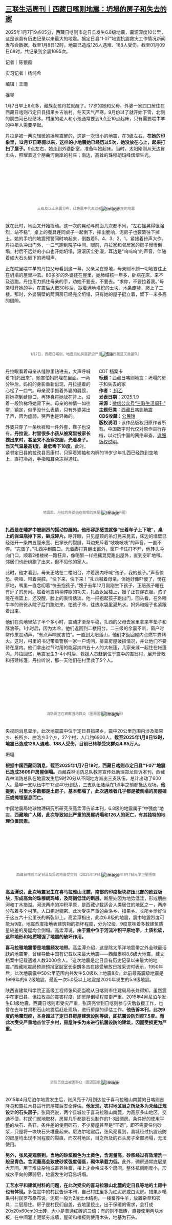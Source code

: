 <!--1736421804000-->
[三联生活周刊｜西藏日喀则地震：坍塌的房子和失去的家](https://chinadigitaltimes.net/chinese/714828.html)
------

<p>2025年1月7日9点05分，西藏日喀则市定日县发生6.8级地震，震源深度10公里，这是该县有历史记录以来最大的地震。据定日县“1·07”地震抗震救灾工作情况新闻发布会数据，截至1月8日12时，地震已造成126人遇难、188人受伤。截至01月09日08时，共记录到余震1095次。</p><p>记者｜陈银霞</p><p>实习记者｜杨纯希</p><p>编辑｜王珊</p><p>摇晃</p><p>1月7日早上8点多，藏族女孩丹拉就醒了。17岁的她和父母、外婆一家四口居住在西藏日喀则市定日县措果乡吉翁村。冬天天气严寒，9月份过了就开始下雪，北侧的朋曲河已经结冰。村里的老人和小孩通常要到9点至10点起床，只有需要喂牛羊的中年人需要早起。</p><p>丹拉是被一两次轻微的摇晃震醒的，这是一次很小的地震，在3级左右。<strong>在她的印象里，12月17日寒假以来，这样的小地震她已经历过5次，她没放在心上，起来打扫了屋子。</strong>9点左右，她走到外婆卧室，准备叫她起床。当时，太阳刚刚从天边冒出头，照耀着这个朋曲河南岸的村庄；南边，高耸的珠穆朗玛峰熠熠生光。</p><p><img decoding="async" src="data:image/svg+xml,%3Csvg%20xmlns='http://www.w3.org/2000/svg'%20viewBox='0%200%200%200'%3E%3C/svg%3E" alt="image" data-lazy-src="https://chinadigitaltimes.net/chinese/files/2025/01/post-714828-677fb1ac8cb9c."><noscript><img decoding="async" src="https://chinadigitaltimes.net/chinese/files/2025/01/post-714828-677fb1ac8cb9c." alt="image"></noscript><br><span style="font-size: 0.8em;color: #666;display: block;text-align: center;margin-bottom:32px; margin-top: -20px;line-height:22px;">三级及以上余震分布，红色震中代表过去24小时内发生的地震</span></p><p>就在此时，地面又开始摇动。这一次的晃动与前面几次都不同，“左右摇晃得很强烈，站不稳”，桌上的餐具连同桌子一起倒下，摔出脆响，泥房子也簌簌往下掉土。她的手机的地震预警同时响起来，倒数着5、4、3、2、1，紧接着铃声大作。丹拉扭头冲出门外，一口气跑到院子中间。眼前，丹拉家和邻居家的房子慢慢倒塌，村后不远处的小山也开始坍塌，滚滚灰尘弥漫，耳边是“呜呜呜”的声音，伴随着如大石头砸下的坍塌声。</p><p>正在院里喂牛羊的丹拉父母看到这一幕，父亲呆在原地，母亲则不顾一切地要往正在坍塌的屋里冲去。80多岁的外婆还在屋里，她肺结核一年多，卧病在床，来不及逃跑。丹拉用力抓住母亲的手，劝她不要去，不要去。“求你，不要拉着我。”母亲甩开她的手，在震后大概30秒后，踩着满地堆积的土块、木条废墟，爬上了二楼。那时，外婆隔壁的两间房已经完全坍塌，只有她的屋子挺立着，留下一米多高的缝隙。</p><p><img decoding="async" src="data:image/svg+xml,%3Csvg%20xmlns='http://www.w3.org/2000/svg'%20viewBox='0%200%200%200'%3E%3C/svg%3E" alt="file" data-lazy-src="https://chinadigitaltimes.net/chinese/files/2025/01/image-1736421557875.png"><noscript><img decoding="async" src="https://chinadigitaltimes.net/chinese/files/2025/01/image-1736421557875.png" alt="file"></noscript><br><span style="font-size: 0.8em;color: #666;display: block;text-align: center;margin-bottom:32px; margin-top: -20px;line-height:22px;">1月7日，西藏日喀则，地震后的房屋损毁严重（图源西藏蓝天救援队）</span></p><div style="width:42%;float:right;padding-left:20px;"><div class="su-spoiler su-spoiler-style-fancy su-spoiler-icon-chevron-circle" data-scroll-offset="0" data-anchor-in-url="no"><div class="su-spoiler-title" tabindex="0" role="button"><span class="su-spoiler-icon"></span>CDT 档案卡</div><div class="su-spoiler-content su-u-clearfix su-u-trim"><strong>标题：</strong>西藏日喀则地震：坍塌的房子和失去的家<br><strong>作者：</strong><a href="https://chinadigitaltimes.net/space/三联生活周刊" target="_blank"> 蚂乙</a><br><strong>发表日期：</strong>2025.1.9<br><strong>来源：</strong><a href="https://web.archive.org/web/*/https://mp.weixin.qq.com/s/Yg1N3vEbZyyI7m7GUGwc7g" target="_blank">微信公众号“三联生活周刊”</a><br><strong>主题归类：</strong><a href="https://chinadigitaltimes.net/space/西藏日喀则地震" target="_blank">西藏日喀则地震</a><br><strong>CDS收藏：</strong><a href="https://chinadigitaltimes.net/space/%E5%85%AC%E6%B0%91%E9%A6%86" target="_blank" rel="noopener">公民馆</a><br><strong>版权说明：</strong>该作品版权归原作者所有。中国数字时代仅对原作进行存档，以对抗中国的网络审查。<a href="https://chinadigitaltimes.net/chinese/copyright">详细版权说明</a>。</div></div></div><p>丹拉眼看着母亲从缝隙里钻进去，大声呼喊着“妈妈出来”，她害怕妈妈埋在里面。一两分钟后，妈妈的身影重新出现，丹拉提着的心松了一口气。母亲双手抓着外婆的肩膀，将她拖到缝隙口，再转身将她放在背上，沿着一段阶梯将她背下来。母亲的神情一如往常，镇定，似乎没什么表情，只有外婆哭出了声，因为虚弱，哭声也是轻微的。</p><p>外婆只穿了一条秋裤和一件外套，鞋子也没有。<strong>丹拉说，村里很多小孩从被窝里被家长拽出来时，甚至来不及穿衣服，光着身子。当天气温最高1度，最低零下18度。</strong>此时，紧邻定日县的拉孜县贡康村，只穿着短袖和内裤的19岁少年扎西已经跑到空地上，直打冷战，手指和耳朵冻得通红。</p><p><img decoding="async" src="data:image/svg+xml,%3Csvg%20xmlns='http://www.w3.org/2000/svg'%20viewBox='0%200%200%200'%3E%3C/svg%3E" alt="image" data-lazy-src="https://chinadigitaltimes.net/chinese/files/2025/01/post-714828-677fb1ac97dc6."><noscript><img decoding="async" src="https://chinadigitaltimes.net/chinese/files/2025/01/post-714828-677fb1ac97dc6." alt="image"></noscript><br><span style="font-size: 0.8em;color: #666;display: block;text-align: center;margin-bottom:32px; margin-top: -20px;line-height:22px;">地震后，丹拉的外婆站在倒塌的房屋前（受访者供图）</span></p><p><strong>扎西是在睡梦中被剧烈的摇动惊醒的。他形容那感觉就像“坐着车子上下坡”，桌上的保温瓶掉下来，砸成碎片。</strong>睁开眼，只见屋顶的吊灯晃来晃去，床边的墙壁已经张开一条四五厘米宽、巴掌长的裂缝，耳边充斥着“吱吱吱吱”的声音，一直不停。“完蛋了。”扎西冲到窗口，光着脚打算翻出窗外。窗户卡住打不开，他转头冲向门口，顺着2楼楼梯一路狂奔，像喝醉一样摇摇晃晃跑出屋外，直到空旷地带。邻居们也纷纷跑了出来，但不见他的家人。</p><p>此时，他才看到，母亲正站在二楼阳台，冲着房内呼喊“孩子，我的孩子。”声音惊恐、嘶哑、带着哭腔。“快下来，快下来！”扎西喊着母亲。但她好像吓傻了，愣在原地，嘴里一直念叨着“快去抱孩子。”嫂子去年12月刚刚生下孩子，正陪孩子睡在有炉子的房间。趁着地震稍稍停歇的功夫，扎西返回楼上，嫂子正在穿衣服。孩子睡在摇篮上，还没醒，脸上的表情恬淡。他一把抱起孩子跑出门，回头看，在外喂牛羊的爸爸从院子后门跑进来，怕孩子冷，往热水袋里灌热水。妈妈和嫂子也紧跟着出来。</p><p>他们在荒地里站了半个多小时，震动才渐渐平稳，扎西的父母去家里拿来羊垫子和酥油茶。1小时后，因为太冷，他们返回到二楼阳台，二三级的余震不断，窗户时常传来震动声，“有点声响就害怕”。一直到太阳落山，他们才返回屋内点燃牛粪烤火。这时，村里的书记带着警察一家一户询问，排查房屋破损情况，并让他们不要待在屋内。他们拿出过节时用的能容纳四五十人的大帐篷，几家亲戚一起住在帐篷内。丹拉回忆，地震发生3-4小时后，救援人员赶到位于震中的吉翁村，展开营救和搭建帐篷，丹拉听说，那一天他们在村里救了5个人。</p><p><img decoding="async" src="data:image/svg+xml,%3Csvg%20xmlns='http://www.w3.org/2000/svg'%20viewBox='0%200%200%200'%3E%3C/svg%3E" alt="image" data-lazy-src="https://chinadigitaltimes.net/chinese/files/2025/01/post-714828-677fb1aca19bb."><noscript><img decoding="async" src="https://chinadigitaltimes.net/chinese/files/2025/01/post-714828-677fb1aca19bb." alt="image"></noscript><br><span style="font-size: 0.8em;color: #666;display: block;text-align: center;margin-bottom:32px; margin-top: -20px;line-height:22px;">消防员正在疏散当地群众（图源国家消防救援局）</span></p><p>央视网消息显示，此次地震震中位于定日县措果乡，震中20公里范围内涉及措果乡、长所乡、曲洛乡3个乡，27个村，人口约6900人。<strong>截至2025年1月8日12时，地震已造成126人遇难、188人受伤，目前已转移受灾群众4.65万人。</strong></p><p>坍塌</p><p><strong>根据中国西藏网消息，截至2025年1月7日19时，西藏日喀则市定日县“1·07”地震已造成3609户房屋倒塌。</strong>西藏森林消防总队教育宣传处助理郑龙告诉本刊，西藏森林消防总队在地震发生后9时20分从不同地方派出三支队伍，总计出动了600人。最早一支队伍中午12点40分到达，三支队伍陆续在1点半之前都抵达现场。<strong>他提到，村里大多数都是土房子，基本都塌了，此次遇难者几乎都是被倒塌的房屋砸压或掩埋窒息而亡。</strong></p><p>中国地震局地球物理研究所研究员高孟潭告诉本刊，6.8级的地震属于“中强度”地震。<strong>西藏地广人稀，此次导致如此严重的房屋坍塌和126人的死亡，有其独特的地理位置因素。</strong></p><p><img decoding="async" src="data:image/svg+xml,%3Csvg%20xmlns='http://www.w3.org/2000/svg'%20viewBox='0%200%200%200'%3E%3C/svg%3E" alt="image" data-lazy-src="https://chinadigitaltimes.net/chinese/files/2025/01/post-714828-677fb1acbcc78.png"><noscript><img decoding="async" src="https://chinadigitaltimes.net/chinese/files/2025/01/post-714828-677fb1acbcc78.png" alt="image"></noscript><br><span style="font-size: 0.8em;color: #666;display: block;text-align: center;margin-bottom:32px; margin-top: -20px;line-height:22px;">西藏日喀则市定日县及周边地震受灾前（2025年1月4日）后2025年1月7日光学卫星图像</span></p><p><strong>高孟潭说，此次地震发生在喜马拉雅山北麓，南部的印度板块挤压北部的欧亚板块，形成高耸的珠穆朗玛峰，及两侧低洼的断层。</strong>断层处因为地势低洼，形成朋曲河和丁木措湖。河流两岸的冲积平原，是西藏少数适合人类居住的地区之一，两岸分布着多个村落，人口相对稠密。此次受灾严重的曲洛乡、措果乡、长所乡恰好位于这五六十公里长的断裂带上。高孟潭指出，此次6.8级的地震，震中地震烈度可能为9度。地震烈度指地表建筑物的损坏程度，分为12级，9度意味着多数建筑质量较差的房屋均会倒塌。高孟潭说，<strong>由于震中位于河流冲积平原地带，土质松软，这种地形和地质增强了地震的破坏作用。</strong></p><p><strong>喜马拉雅地震带是地震频发地带</strong>。高孟潭介绍，这是除太平洋地震带之外全球最活跃的地震带，曾经导致中国有记载以来最大地震——西藏墨脱8.6级大地震，藏文档案中记载遇难人数3000余人。“这次地震是定日县有历史记录以来最大的地震。”西藏地震局预测预报室副室长索朗多吉在接受解放日报采访时表示，1950年后，此次地震震中50公里范围内共发生5.0级以上地震8次。此前最高震级地震是1998年的6.2级地震，最近一次5.0级以上地震是2020年发生的5.9级地震。</p><p>陕西省建筑科学院正高级工程师张风亮当晚从日喀则市住建局局长处得知，虽然震中在定日县，但拉孜县的震害程度，即房屋倒塌程度更严重。2015年4月尼泊尔发生8.1级地震，西藏日喀则市受灾严重，张风亮曾到日喀则参与灾后救援工作，也曾在去年甘肃积石山地震后赶赴现场，进行房屋的评估工作。<strong>他告诉本刊，此次9度的地震烈度，本身超过了定日县房屋建筑设防等级，即抗震设防烈度7.5度。而此次受灾严重地点位于乡村，房屋许多为未进行抗震设防的建筑，因而受损更为严重。</strong></p><p><img decoding="async" src="data:image/svg+xml,%3Csvg%20xmlns='http://www.w3.org/2000/svg'%20viewBox='0%200%200%200'%3E%3C/svg%3E" alt="image" data-lazy-src="https://chinadigitaltimes.net/chinese/files/2025/01/post-714828-677fb1acc6f12."><noscript><img decoding="async" src="https://chinadigitaltimes.net/chinese/files/2025/01/post-714828-677fb1acc6f12." alt="image"></noscript><br><span style="font-size: 0.8em;color: #666;display: block;text-align: center;margin-bottom:32px; margin-top: -20px;line-height:22px;">消防员救出被困群众（图源国家消防救援局）</span></p><p>2015年4月尼泊尔地震发生后，张风亮于7月到达位于喜马拉雅山南麓的日喀则吉隆县和聂拉木县进行房屋震后安全评估。<strong>他发现，农村地区目之所及多为未经正规设计的石头房子。</strong>张风亮说，两个县城位于喜马拉雅山南麓，为高原多山地区，交通不便，村民们就地取材，房屋几乎都是石头制作的1-3层碉房。条件好的使用平整的块石、条石，条件差的使用碎石，不少房屋甚至是“干砌”，即不需要任何砂浆，只是将一块块石头堆叠起来。尼泊尔地震后，张风亮看到，县城经过抗震设防的房屋均出现不同程度的裂痕，而农村地区，目之所及的石头房子全部坍塌，无法使用。</p><p><strong>另外，张风亮观察到，当地的砂浆颜色为土黄色，含泥量高，砂浆经过有效清洗一般呈青色。含泥量高会致使砂浆强度偏低，砌体承载力低。</strong>此外，碉房通常底层是大开间，用于堆放杂物或畜养牲畜，楼上才会格成多个房间，整体抗侧刚度小，形成水平向的薄弱层，地震发生时容易坍塌。</p><p><strong>工艺水平和建筑材料的问题，在此次受灾的喜马拉雅山北麓的定日县等地的土房中也有体现。</strong>多位震中的村民告诉本刊，自己村庄里多为红泥房或白泥房。措果乡噶果村村民罗布桑布说，泥房一般为2层土木结构，一楼畜养牛羊，放置杂草和农具，二层居住。房子是村民们自盖，去地里挖土，出于保暖的需求，会打成20x20x60cm的土砖，大小是普通红砖的三倍；有的则不做砖，直接使用两块木板，在中间灌上泥浆夯成墙，屋架和楼板则使用木头，地基为石头。</p><p><img decoding="async" src="data:image/svg+xml,%3Csvg%20xmlns='http://www.w3.org/2000/svg'%20viewBox='0%200%200%200'%3E%3C/svg%3E" alt="image" data-lazy-src="https://chinadigitaltimes.net/chinese/files/2025/01/post-714828-677fb1acd076b."><noscript><img decoding="async" src="https://chinadigitaltimes.net/chinese/files/2025/01/post-714828-677fb1acd076b." alt="image"></noscript><br><span style="font-size: 0.8em;color: #666;display: block;text-align: center;margin-bottom:32px; margin-top: -20px;line-height:22px;">2025年1月7日，西藏森林消防总队的救援人员正在灾区展开搜救。（图|视觉中国）</span></p><p>张风亮说，土房的主要材料泥土，干硬后是脆性材料，抗剪和抗弯承载力较低，不像混凝土房屋中使用能够弯曲的钢筋，有一定强度；再加上当地泥土含石量高，且为分层夯实，导致墙体夯实质量低，整体性较差；而且，木质楼（屋）面板、木屋架和土墙连接处缺乏有效连接，地震发生时为受力薄弱点，变形不能协调，容易发生移位；纵墙交接处缺少合理的拉结措施，致使房屋整体性较差，无法形成有效的结构支撑，地震时易发生歪闪、倒塌。</p><p><strong>“这种土木结构房屋，坍塌时形成废墟式坍塌，人很可能当场被砸或者窒息而亡。”</strong>西藏森林消防总队教育宣传处助理郑龙在救援时发现，因为泥房脆性很大，坍塌后房屋几乎全部碎成小土块，不像内地砖混结构房屋，会形成三角形的狭小生存空间，等待72小时的黄金救援时间，“就像搭积木，碎成一块块的土块。这次被救的很多是被砸中部分位置，或者身上压的重物较少，才有生还可能。”<strong>郑龙团队原本还带上了生命探测仪、顶挡设备等现代化救援仪器，但发现救援主要靠双手将土块搬开，不需要破拆。</strong></p><p>生计</p><p>地震发生时，与丹拉同属于措果乡吉翁村的央宗和丈夫一起跑到院子里，他们眼看着住了十几年的房子倒在眼前，“当时我想着说，我要活下去，还没考虑得上房子。”央宗家的房子是2007年盖的二层土房，一楼放牦牛、草料、青稞和杂物，二楼居住。</p><p><img decoding="async" src="data:image/svg+xml,%3Csvg%20xmlns='http://www.w3.org/2000/svg'%20viewBox='0%200%200%200'%3E%3C/svg%3E" alt="image" data-lazy-src="https://chinadigitaltimes.net/chinese/files/2025/01/post-714828-677fb1acd9f9a."><noscript><img decoding="async" src="https://chinadigitaltimes.net/chinese/files/2025/01/post-714828-677fb1acd9f9a." alt="image"></noscript><br><span style="font-size: 0.8em;color: #666;display: block;text-align: center;margin-bottom:32px; margin-top: -20px;line-height:22px;">吉翁村地震后现场（受访者供图）</span></p><p>吉翁村是措果乡的大村，有约400户人家，其他村庄通常只有几十户，村子的房子几乎都沿河而建。村民们多是藏族的农牧民，依靠种地、畜牧和务工维持生活，而种植和畜牧只能维持基本生活。村里少的有2亩地，多的10亩，种植青稞、土豆、萝卜、油菜、豌豆，平均海拔4000米以上的高原，产量很低。隔壁吉定村27岁的村民嘉措多吉说，一亩地种植土豆，好的时候有十几袋，差的只有几麻袋。</p><p><strong>更多时候生计是依靠畜牧，嘉措多吉家养了接近200只羊，十几头牦牛，两只马，这在村里算多的。</strong>救援人员郑龙看到，乡里条件并不富裕，多数村民家一般只有几只牦牛、十几二十只羊。这次，嘉措多吉家的50只羊，1只马和2牛被砸死。郑龙印象深刻的是一位老人，他找过来说自家屋顶坍塌，三头牦牛压房里，眼神和表情里透着着急，怕拿不出来，手足无措。“一头牦牛5年才能出栏”，死亡一头就算很大的损失。他们搬开砖块，2头活着，一头600-700斤的牛死亡。</p><p><img decoding="async" src="data:image/svg+xml,%3Csvg%20xmlns='http://www.w3.org/2000/svg'%20viewBox='0%200%200%200'%3E%3C/svg%3E" alt="image" data-lazy-src="https://chinadigitaltimes.net/chinese/files/2025/01/post-714828-677fb1ace454e."><noscript><img decoding="async" src="https://chinadigitaltimes.net/chinese/files/2025/01/post-714828-677fb1ace454e." alt="image"></noscript><br><span style="font-size: 0.8em;color: #666;display: block;text-align: center;margin-bottom:32px; margin-top: -20px;line-height:22px;">受访者供图</span></p><p><strong>主要收入还是务工。</strong>措果乡斯龙村28岁的村民桑杰罗布告诉本刊，定日县虽然是通往珠峰的必经之路，但措果乡不在线路上，村庄并未依靠珠峰旅游富裕起来，“只能去各个地方打工”。桑杰罗布说，村民们多在拉萨、日喀则、那曲、阿里等地务工，去工地上当小工，或者去饭馆，“反正都是重活儿”。工地一天200元，冬天工地不开工，餐馆一个月只有四五千元，去的人少，村民们通常是夏季外出，冬季回家。央宗“没什么文化，我自己名字也写不出来”，只能出劳力，夏天去拉萨做木门，丈夫在拉萨做房屋装修，一天工资500元。</p><p>嘉措多吉说，全家种地、畜牧和做工，村里9成以上家庭年收入大概在5-8万。央宗说，有钱的人家什么都做，比如货车司机搞长途运输的，也有进政府体制内当公务员的。“村里每家每户都有土房，有超过一半人家既有土房又有水泥房。”央宗说，2015年尼泊尔地震后，日喀则受灾严重，村里部分土房倒塌，政府出钱补助，修建了水泥房。这两年，有钱的人家也开始盖起水泥房。1月7日这次地震，村里水泥房几乎只有裂缝，土房几乎全部坍塌。</p><p><strong>“我们也不是喜欢泥巴房子，没有那个条件，只能这样。”央宗也想盖水泥房。</strong>她家并不算富裕，土房便宜，一两万就能盖起一栋房，土从地里挖，地基的石头自己去野外捡。“打多高的地基跟条件好坏也有关，石头不多，我家没有车也没有钱买石头，只能去野外捡石头，一点点运回来。”房子是村民们互帮互助盖的，省去人工，只要买一点木头，而水泥房盖起来至少要20万。</p><p><img decoding="async" src="data:image/svg+xml,%3Csvg%20xmlns='http://www.w3.org/2000/svg'%20viewBox='0%200%200%200'%3E%3C/svg%3E" alt="image" data-lazy-src="https://chinadigitaltimes.net/chinese/files/2025/01/post-714828-677fb1acf0230."><noscript><img decoding="async" src="https://chinadigitaltimes.net/chinese/files/2025/01/post-714828-677fb1acf0230." alt="image"></noscript><br><span style="font-size: 0.8em;color: #666;display: block;text-align: center;margin-bottom:32px; margin-top: -20px;line-height:22px;">2025年1月8日，西藏日喀则，消防在找农牧民家被掩埋的羊。（图|视觉中国）</span></p><p>斯隆村的桑杰罗布家既有土房又有水泥房。他家的土房是2012年盖的，尼泊尔地震时修补过一次，因为房屋并未坍塌，属于政府新盖的房子他们家没有分到，只给了一些补贴。后来大大小小的地震，土房出现越来越多裂缝，屋顶窗边都有，下雨漏雨，刮风漏沙子。当时，桑杰罗布还在上学，姐姐收入也不多，直到他三四年前毕业后，全家才开始攒钱。前年，全家拿出攒了五六年的钱，新盖了房子。桑杰罗布说自己当时联合几户盖房子的人家，几个人租了别人的大货车，去200多公里外的日喀则市拉材料。一天除了加油钱，还要给司机200块的劳务费。</p><p>为了盖房，他们在银行贷款6万，姐姐的工资全投在盖房上，装修又借了钱，桑杰罗布拿自己的工资还银行贷款。他在县文旅局做办公职员，月薪3千，为了还债，他兼职做起野外调查队的向导，包吃包住一天300元，最危险时在尼泊尔边境遇到黑熊和蛇，还有翻进皮里吸血的虫子。如今刚盖不久的水泥房也很大程度损坏了，“有裂缝，里面不敢住人。”</p><p><img decoding="async" src="data:image/svg+xml,%3Csvg%20xmlns='http://www.w3.org/2000/svg'%20viewBox='0%200%200%200'%3E%3C/svg%3E" alt="image" data-lazy-src="https://chinadigitaltimes.net/chinese/files/2025/01/post-714828-677fb1ad077d8."><noscript><img decoding="async" src="https://chinadigitaltimes.net/chinese/files/2025/01/post-714828-677fb1ad077d8." alt="image"></noscript><br><span style="font-size: 0.8em;color: #666;display: block;text-align: center;margin-bottom:32px; margin-top: -20px;line-height:22px;">受访者供图</span></p><p>1月7日下午4点，丹拉一家接到长所乡叔叔的电话，说她的奶奶在地震中被倒塌的高墙砸下去世，连同去世的还有奶奶的两个朋友。那天清晨，奶奶早早外出，回来经过一段狭窄的小路，两边是高墙，地震发生，三人去世。在上学前，父母在外打工，丹拉都在长所乡的乡下跟着奶奶生活。”丹拉说，奶奶67岁，之前一直在生病，去年刚好转起来。丹拉向本刊回忆奶奶，她说夏天，两人经常一起去河对岸放牛。中午吃奶奶带去的米饭和土豆，一直到晚上7点回来。只有牛跑远时，奶奶腿脚不便，才会让丹拉去追。</p><p>（应受访者要求，文中扎西、嘉措多吉为化名）_</p><div class="addtoany_share_save_container addtoany_content addtoany_content_bottom"><div class="a2a_kit a2a_kit_size_32 addtoany_list" data-a2a-url="https://chinadigitaltimes.net/chinese/714828.html" data-a2a-title="三联生活周刊｜西藏日喀则地震：坍塌的房子和失去的家"><a class="a2a_button_facebook" href="https://www.addtoany.com/add_to/facebook?linkurl=https%3A%2F%2Fchinadigitaltimes.net%2Fchinese%2F714828.html&amp;linkname=%E4%B8%89%E8%81%94%E7%94%9F%E6%B4%BB%E5%91%A8%E5%88%8A%EF%BD%9C%E8%A5%BF%E8%97%8F%E6%97%A5%E5%96%80%E5%88%99%E5%9C%B0%E9%9C%87%EF%BC%9A%E5%9D%8D%E5%A1%8C%E7%9A%84%E6%88%BF%E5%AD%90%E5%92%8C%E5%A4%B1%E5%8E%BB%E7%9A%84%E5%AE%B6" title="Facebook" rel="nofollow noopener" target="_blank"></a><a class="a2a_button_twitter" href="https://www.addtoany.com/add_to/twitter?linkurl=https%3A%2F%2Fchinadigitaltimes.net%2Fchinese%2F714828.html&amp;linkname=%E4%B8%89%E8%81%94%E7%94%9F%E6%B4%BB%E5%91%A8%E5%88%8A%EF%BD%9C%E8%A5%BF%E8%97%8F%E6%97%A5%E5%96%80%E5%88%99%E5%9C%B0%E9%9C%87%EF%BC%9A%E5%9D%8D%E5%A1%8C%E7%9A%84%E6%88%BF%E5%AD%90%E5%92%8C%E5%A4%B1%E5%8E%BB%E7%9A%84%E5%AE%B6" title="Twitter" rel="nofollow noopener" target="_blank"></a><a class="a2a_button_telegram" href="https://www.addtoany.com/add_to/telegram?linkurl=https%3A%2F%2Fchinadigitaltimes.net%2Fchinese%2F714828.html&amp;linkname=%E4%B8%89%E8%81%94%E7%94%9F%E6%B4%BB%E5%91%A8%E5%88%8A%EF%BD%9C%E8%A5%BF%E8%97%8F%E6%97%A5%E5%96%80%E5%88%99%E5%9C%B0%E9%9C%87%EF%BC%9A%E5%9D%8D%E5%A1%8C%E7%9A%84%E6%88%BF%E5%AD%90%E5%92%8C%E5%A4%B1%E5%8E%BB%E7%9A%84%E5%AE%B6" title="Telegram" rel="nofollow noopener" target="_blank"></a><a class="a2a_button_reddit" href="https://www.addtoany.com/add_to/reddit?linkurl=https%3A%2F%2Fchinadigitaltimes.net%2Fchinese%2F714828.html&amp;linkname=%E4%B8%89%E8%81%94%E7%94%9F%E6%B4%BB%E5%91%A8%E5%88%8A%EF%BD%9C%E8%A5%BF%E8%97%8F%E6%97%A5%E5%96%80%E5%88%99%E5%9C%B0%E9%9C%87%EF%BC%9A%E5%9D%8D%E5%A1%8C%E7%9A%84%E6%88%BF%E5%AD%90%E5%92%8C%E5%A4%B1%E5%8E%BB%E7%9A%84%E5%AE%B6" title="Reddit" rel="nofollow noopener" target="_blank"></a><a class="a2a_button_whatsapp" href="https://www.addtoany.com/add_to/whatsapp?linkurl=https%3A%2F%2Fchinadigitaltimes.net%2Fchinese%2F714828.html&amp;linkname=%E4%B8%89%E8%81%94%E7%94%9F%E6%B4%BB%E5%91%A8%E5%88%8A%EF%BD%9C%E8%A5%BF%E8%97%8F%E6%97%A5%E5%96%80%E5%88%99%E5%9C%B0%E9%9C%87%EF%BC%9A%E5%9D%8D%E5%A1%8C%E7%9A%84%E6%88%BF%E5%AD%90%E5%92%8C%E5%A4%B1%E5%8E%BB%E7%9A%84%E5%AE%B6" title="WhatsApp" rel="nofollow noopener" target="_blank"></a><a class="a2a_button_email" href="https://www.addtoany.com/add_to/email?linkurl=https%3A%2F%2Fchinadigitaltimes.net%2Fchinese%2F714828.html&amp;linkname=%E4%B8%89%E8%81%94%E7%94%9F%E6%B4%BB%E5%91%A8%E5%88%8A%EF%BD%9C%E8%A5%BF%E8%97%8F%E6%97%A5%E5%96%80%E5%88%99%E5%9C%B0%E9%9C%87%EF%BC%9A%E5%9D%8D%E5%A1%8C%E7%9A%84%E6%88%BF%E5%AD%90%E5%92%8C%E5%A4%B1%E5%8E%BB%E7%9A%84%E5%AE%B6" title="Email" rel="nofollow noopener" target="_blank"></a><a class="a2a_button_copy_link" href="https://www.addtoany.com/add_to/copy_link?linkurl=https%3A%2F%2Fchinadigitaltimes.net%2Fchinese%2F714828.html&amp;linkname=%E4%B8%89%E8%81%94%E7%94%9F%E6%B4%BB%E5%91%A8%E5%88%8A%EF%BD%9C%E8%A5%BF%E8%97%8F%E6%97%A5%E5%96%80%E5%88%99%E5%9C%B0%E9%9C%87%EF%BC%9A%E5%9D%8D%E5%A1%8C%E7%9A%84%E6%88%BF%E5%AD%90%E5%92%8C%E5%A4%B1%E5%8E%BB%E7%9A%84%E5%AE%B6" title="Copy Link" rel="nofollow noopener" target="_blank"></a><a class="a2a_dd addtoany_share_save addtoany_share" href="https://www.addtoany.com/share"></a></div></div>
